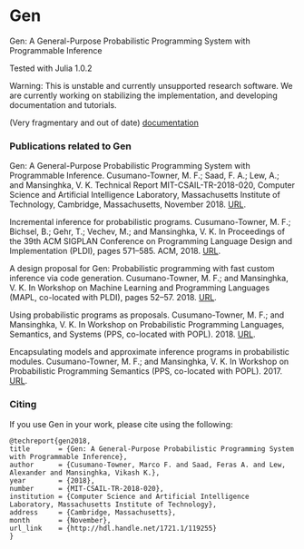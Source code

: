 # Gen

Gen: A General-Purpose Probabilistic Programming System with Programmable Inference

Tested with Julia 1.0.2

Warning: This is unstable and currently unsupported research software. We are currently working on stabilizing the implementation, and developing documentation and tutorials.

(Very fragmentary and out of date) [documentation](https://probcomp-1.csail.mit.edu/gen)

### Publications related to Gen

Gen: A General-Purpose Probabilistic Programming System with Programmable Inference. Cusumano-Towner, M. F.; Saad, F. A.; Lew, A.; and Mansinghka, V. K. Technical Report MIT-CSAIL-TR-2018-020, Computer Science and Artificial Intelligence Laboratory, Massachusetts Institute of Technology, Cambridge, Massachusetts, November 2018. [URL](http://hdl.handle.net/1721.1/119255).

Incremental inference for probabilistic programs. Cusumano-Towner, M. F.; Bichsel, B.; Gehr, T.; Vechev, M.; and Mansinghka, V. K. In Proceedings of the 39th ACM SIGPLAN Conference on Programming Language Design and Implementation (PLDI), pages 571–585. ACM, 2018. [URL](https://dl.acm.org/citation.cfm?id=3192399).

A design proposal for Gen: Probabilistic programming with fast custom inference via code generation. Cusumano-Towner, M. F.; and Mansinghka, V. K. In Workshop on Machine Learning and Programming Languages (MAPL, co-located with PLDI), pages 52–57. 2018. [URL](https://dl.acm.org/citation.cfm?id=3211350).

Using probabilistic programs as proposals. Cusumano-Towner, M. F.; and Mansinghka, V. K. In Workshop on Probabilistic Programming Languages, Semantics, and Systems (PPS, co-located with POPL). 2018. [URL](https://arxiv.org/pdf/1801.03612.pdf).

Encapsulating models and approximate inference programs in probabilistic modules. Cusumano-Towner, M. F.; and Mansinghka, V. K. In Workshop on Probabilistic Programming Semantics (PPS, co-located with POPL). 2017. [URL](https://arxiv.org/pdf/1612.04759.pdf).

### Citing

If you use Gen in your work, please cite using the following:
```
@techreport{gen2018,
title       = {Gen: A General-Purpose Probabilistic Programming System with Programmable Inference},
author      = {Cusumano-Towner, Marco F. and Saad, Feras A. and Lew, Alexander and Mansinghka, Vikash K.},
year        = {2018},
number      = {MIT-CSAIL-TR-2018-020},
institution = {Computer Science and Artificial Intelligence Laboratory, Massachusetts Institute of Technology},
address     = {Cambridge, Massachusetts},
month       = {November},
url_link    = {http://hdl.handle.net/1721.1/119255}
}
```
